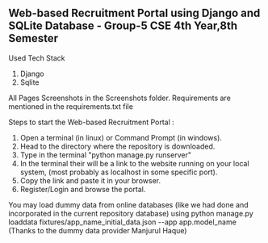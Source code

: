 ## Web-based Recruitment Portal using Django and SQLite Database - Group-5 CSE 4th Year,8th Semester

Used Tech Stack

1. Django
2. Sqlite

All Pages Screenshots in the Screenshots folder.
Requirements are mentioned in the requirements.txt file
 

Steps to start the Web-based Recruitment Portal :

1. Open a terminal (in linux) or Command Prompt (in windows).
2. Head to the directory where the repository is downloaded.
3. Type in the terminal "python manage.py runserver"
4. In the terminal their will be a link to the website running on your local system, (most probably as localhost in some specific port).
5. Copy the link and paste it in your browser.
6. Register/Login and browse the portal.



You may load dummy data from online databases (like we had done and incorporated in the current repository database) using python manage.py loaddata fixtures/app_name_initial_data.json --app app.model_name
(Thanks to the dummy data provider Manjurul Haque)
